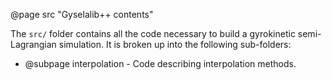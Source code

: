 @page src "Gyselalib++ contents"

The `src/` folder contains all the code necessary to build a gyrokinetic semi-Lagrangian simulation. It is broken up into the following sub-folders:

<!-- - @subpage advection - Code describing semi-Lagrangian advection routines. -->
<!-- - @subpage geometryRTheta - Code describing methods which are specific to a 2D curvilinear geometry containing a singular point. -->
<!-- - @subpage geometryXVx - Code describing methods which are specific to a simulation with 1 spatial dimension and 1 velocity dimension. -->
- @subpage interpolation - Code describing interpolation methods.
<!-- - @subpage paraconfpp - Paraconf utility functions. -->
<!-- - @subpage quadrature - Code describing different quadrature methods. -->
<!-- - @subpage speciesinfo - Code used to describe the different species. -->
